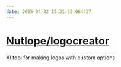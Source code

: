 ```yaml
---
date: 2025-04-22 15:31:53.064427
---
```


# [Nutlope/logocreator](https://github.com/Nutlope/logocreator)

AI tool for making logos with custom options
